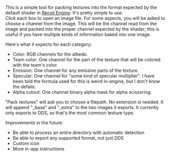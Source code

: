 This is a simple tool for packing textures into the format expected by the default shader in [Recoil Engine](https://github.com/beyond-all-reason/spring). It's pretty simple to use.  
Click each box to open an image file. For some aspects, you will be asked to choose a channel from the image. This will be the channel read from the image and packed into the proper channel expected by the shader; this is useful if you have multiple kinds of information baked into one image.  

Here's what it expects for each category:

- Color: RGB channels for the albedo.
- Team color: One channel for the part of the texture that will be colored with the team's color.
- Emission: One channel for any emissive parts of the texture.
- Specular: One channel for "some kind of specular multiplier". I have been told the formula used for this is weird in-engine, but I don't know the defails.
- Alpha cutout: One channel binary alpha mask for alpha scissoring.

"Pack textures" will ask you to choose a filepath. No extension is needed. It will append "_base" and "_extra" to the two images it exports. It currently only exports to DDS, as that's the most common texture type.

Improvements in the future:
- Be able to process an entire directory with automatic detection
- Be able to export any supported format, not just DDS
- Custom icon
- More in-app instructions
